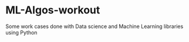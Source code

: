 # ML-Algos-workout
Some work cases done with Data science and Machine Learning libraries using Python
